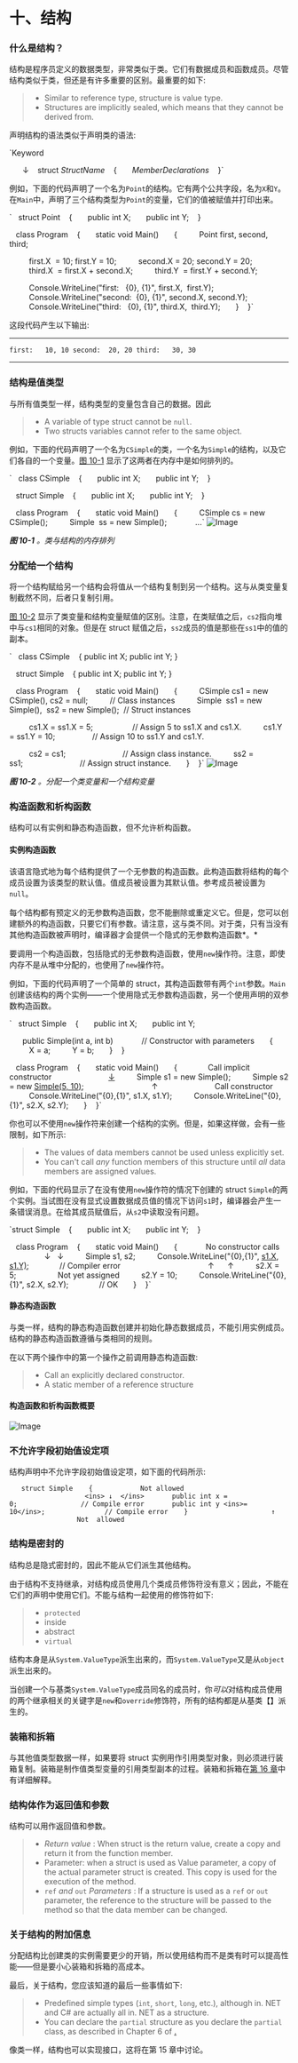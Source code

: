 # 十、结构

### 什么是结构？

结构是程序员定义的数据类型，非常类似于类。它们有数据成员和函数成员。尽管结构类似于类，但还是有许多重要的区别。最重要的如下:

> *   Similar to reference type, structure is value type.
> *   Structures are implicitly sealed, which means that they cannot be derived from.

声明结构的语法类似于声明类的语法:

`Keyword

      ↓
   struct *StructName*
   {
      *MemberDeclarations*
   }` 

例如，下面的代码声明了一个名为`Point`的结构。它有两个公共字段，名为`X`和`Y`。在`Main`中，声明了三个结构类型为`Point`的变量，它们的值被赋值并打印出来。

`   struct Point
   {
      public int X;
      public int Y;
   }

   class Program
   {
      static void Main()
      {
         Point first, second, third;

         first.X  = 10; first.Y = 10;
         second.X = 20; second.Y = 20;
         third.X  = first.X + second.X;
         third.Y  = first.Y + second.Y;

         Console.WriteLine("first:   {0}, {1}", first.X,  first.Y);
         Console.WriteLine("second:  {0}, {1}", second.X, second.Y);
         Console.WriteLine("third:   {0}, {1}", third.X,  third.Y);
      }
   }`

这段代码产生以下输出:

* * *

`first:   10, 10
second:  20, 20
third:   30, 30`

* * *

### 结构是值类型

与所有值类型一样，结构类型的变量包含自己的数据。因此

> *   A variable of type struct cannot be `null`.
> *   Two structs variables cannot refer to the same object.

例如，下面的代码声明了一个名为`CSimple`的类，一个名为`Simple`的结构，以及它们各自的一个变量。[图 10-1](#fig_10_1) 显示了这两者在内存中是如何排列的。

`   class CSimple
   {
      public int X;
      public int Y;
   }

   struct Simple
   {
      public int X;
      public int Y;
   }

   class Program
   {
      static void Main()
      {
         CSimple cs = new CSimple();
         Simple  ss = new Simple();
            ...` ![Image](img/Solis42789fig1001.jpg)

***图 10-1** 。类与结构的内存排列*

### 分配给一个结构

将一个结构赋给另一个结构会将值从一个结构复制到另一个结构。这与从类变量复制截然不同，后者只复制引用。

[图 10-2](#fig_10_2) 显示了类变量和结构变量赋值的区别。注意，在类赋值之后，`cs2`指向堆中与`cs1`相同的对象。但是在 struct 赋值之后，`ss2`成员的值是那些在`ss1`中的值的副本。

`   class CSimple
   { public int X; public int Y; }

   struct Simple
   { public int X; public int Y; }

   class Program
   {
      static void Main()
      {
         CSimple cs1 = new CSimple(), cs2 = null;          // Class instances
         Simple  ss1 = new Simple(),  ss2 = new Simple();  // Struct instances

         cs1.X = ss1.X = 5;                  // Assign 5 to ss1.X and cs1.X.
         cs1.Y = ss1.Y = 10;                 // Assign 10 to ss1.Y and cs1.Y.

         cs2 = cs1;                          // Assign class instance.
         ss2 = ss1;                          // Assign struct instance.
      }
   }` ![Image](img/Solis42789fig1002.jpg)

***图 10-2** 。分配一个类变量和一个结构变量*

### 构造函数和析构函数

结构可以有实例和静态构造函数，但不允许析构函数。

#### 实例构造函数

该语言隐式地为每个结构提供了一个无参数的构造函数。此构造函数将结构的每个成员设置为该类型的默认值。值成员被设置为其默认值。参考成员被设置为`null`。

每个结构都有预定义的无参数构造函数，您不能删除或重定义它。但是，您可以创建额外的构造函数，只要它们有参数。请注意，这与类不同。对于类，只有当没有其他构造函数被声明时，编译器才会提供一个隐式的无参数构造函数*。*

要调用一个构造函数，包括隐式的无参数构造函数，使用`new`操作符。注意，即使内存不是从堆中分配的，也使用了`new`操作符。

例如，下面的代码声明了一个简单的 struct，其构造函数带有两个`int`参数。`Main`创建该结构的两个实例——一个使用隐式无参数构造函数，另一个使用声明的双参数构造函数。

`   struct Simple
   {
      public int X;
      public int Y;

      public Simple(int a, int b)             // Constructor with parameters
      {
         X = a;
         Y = b;
      }
   }

   class Program
   {
      static void Main()
      {              Call implicit constructor
                         <ins>↓</ins>          Simple s1 = new Simple();
         Simple s2 = new <ins>Simple(5, 10)</ins>;
                              ↑
                         Call constructor
         Console.WriteLine("{0},{1}", s1.X, s1.Y);
         Console.WriteLine("{0},{1}", s2.X, s2.Y);
      }
   }`

你也可以不使用`new`操作符来创建一个结构的实例。但是，如果这样做，会有一些限制，如下所示:

> *   The values of data members cannot be used unless explicitly set.
> *   You can't call *any* function members of this structure until *all* data members are assigned values.

例如，下面的代码显示了在没有使用`new`操作符的情况下创建的 struct `Simple`的两个实例。当试图在没有显式设置数据成员值的情况下访问`s1`时，编译器会产生一条错误消息。在给其成员赋值后，从`s2`中读取没有问题。

`struct Simple
   {
      public int X;
      public int Y;
   }

   class Program
   {
      static void Main()
      {
            No constructor calls
                ↓   ↓
         Simple s1, s2;
         Console.WriteLine("{0},{1}", <ins>s1.X</ins>, <ins>s1.Y)</ins>;              // Compiler error
                                       ↑      ↑
         s2.X = 5;                   Not yet assigned
         s2.Y = 10;
         Console.WriteLine("{0},{1}", s2.X, s2.Y);              // OK
      }
   }` 

#### 静态构造函数

与类一样，结构的静态构造函数创建并初始化静态数据成员，不能引用实例成员。结构的静态构造函数遵循与类相同的规则。

在以下两个操作中的第一个操作之前调用静态构造函数:

> *   Call an explicitly declared constructor.
> *   A static member of a reference structure

#### 构造函数和析构函数概要

![Image](img/tab_10_1.jpg)

### 不允许字段初始值设定项

结构声明中不允许字段初始值设定项，如下面的代码所示:

`   struct Simple
   {            Not allowed
                   <ins> ↓  </ins>
      public int x = 0;                // Compile error
      public int y <ins>= 10</ins>;               // Compile error
   }
                    ↑
                 Not  allowed`

### 结构是密封的

结构总是隐式密封的，因此不能从它们派生其他结构。

由于结构不支持继承，对结构成员使用几个类成员修饰符没有意义；因此，不能在它们的声明中使用它们。不能与结构一起使用的修饰符如下:

> *   `protected`
> *   inside
> *   abstract
> *   `virtual`

结构本身是从`System.ValueType`派生出来的，而`System.ValueType`又是从`object`派生出来的。

当创建一个与基类`System.ValueType`成员同名的成员时，你*可以*对结构成员使用的两个继承相关的关键字是`new`和`override`修饰符，所有的结构都是从基类【】派生的。

### 装箱和拆箱

与其他值类型数据一样，如果要将 struct 实例用作引用类型对象，则必须进行装箱复制。装箱是制作值类型变量的引用类型副本的过程。装箱和拆箱在[第 16 章](16.html#ch16)中有详细解释。

### 结构体作为返回值和参数

结构可以用作返回值和参数。

> *   *Return value* : When struct is the return value, create a copy and return it from the function member.
> *   Parameter: when a struct is used as Value parameter, a copy of the actual parameter struct is created. This copy is used for the execution of the method.
> *   `ref` *and* `out` *Parameters* : If a structure is used as a `ref` or `out` parameter, the reference to the structure will be passed to the method so that the data member can be changed.

### 关于结构的附加信息

分配结构比创建类的实例需要更少的开销，所以使用结构而不是类有时可以提高性能——但是要小心装箱和拆箱的高成本。

最后，关于结构，您应该知道的最后一些事情如下:

> *   Predefined simple types (`int`, `short`, `long`, etc.), although in. NET and C# are actually all in. NET as a structure.
> *   You can declare the `partial` structure as you declare the `partial` class, as described in Chapter 6 of [.](06.html#ch6)

像类一样，结构也可以实现接口，这将在第 15 章中讨论。
